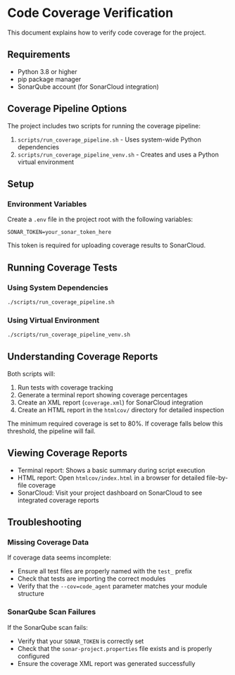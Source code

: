 # Code Coverage Verification

This document explains how to verify code coverage for the project.

## Requirements

- Python 3.8 or higher
- pip package manager
- SonarQube account (for SonarCloud integration)

## Coverage Pipeline Options

The project includes two scripts for running the coverage pipeline:

1. `scripts/run_coverage_pipeline.sh` - Uses system-wide Python dependencies
2. `scripts/run_coverage_pipeline_venv.sh` - Creates and uses a Python virtual environment

## Setup

### Environment Variables

Create a `.env` file in the project root with the following variables:

```
SONAR_TOKEN=your_sonar_token_here
```

This token is required for uploading coverage results to SonarCloud.

## Running Coverage Tests

### Using System Dependencies

```bash
./scripts/run_coverage_pipeline.sh
```

### Using Virtual Environment

```bash
./scripts/run_coverage_pipeline_venv.sh
```

## Understanding Coverage Reports

Both scripts will:

1. Run tests with coverage tracking
2. Generate a terminal report showing coverage percentages
3. Create an XML report (`coverage.xml`) for SonarCloud integration
4. Create an HTML report in the `htmlcov/` directory for detailed inspection

The minimum required coverage is set to 80%. If coverage falls below this threshold, the pipeline will fail.

## Viewing Coverage Reports

- Terminal report: Shows a basic summary during script execution
- HTML report: Open `htmlcov/index.html` in a browser for detailed file-by-file coverage
- SonarCloud: Visit your project dashboard on SonarCloud to see integrated coverage reports

## Troubleshooting

### Missing Coverage Data

If coverage data seems incomplete:
- Ensure all test files are properly named with the `test_` prefix
- Check that tests are importing the correct modules
- Verify that the `--cov=code_agent` parameter matches your module structure

### SonarQube Scan Failures

If the SonarQube scan fails:
- Verify that your `SONAR_TOKEN` is correctly set
- Check that the `sonar-project.properties` file exists and is properly configured
- Ensure the coverage XML report was generated successfully
